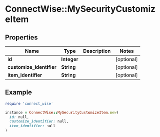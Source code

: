 # ConnectWise::MySecurityCustomizeItem

## Properties

| Name | Type | Description | Notes |
| ---- | ---- | ----------- | ----- |
| **id** | **Integer** |  | [optional] |
| **customize_identifier** | **String** |  | [optional] |
| **item_identifier** | **String** |  | [optional] |

## Example

```ruby
require 'connect_wise'

instance = ConnectWise::MySecurityCustomizeItem.new(
  id: null,
  customize_identifier: null,
  item_identifier: null
)
```

